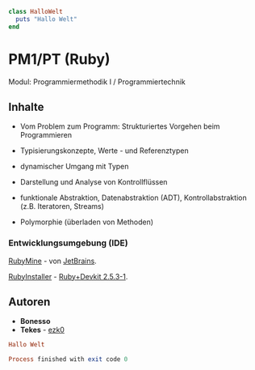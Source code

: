 ~~~~ruby
class HalloWelt
  puts "Hallo Welt"
end
~~~~

# PM1/PT (Ruby)

Modul: Programmiermethodik I / Programmiertechnik

## Inhalte

* Vom Problem zum Programm: Strukturiertes Vorgehen beim Programmieren

* Typisierungskonzepte, Werte - und Referenztypen

* dynamischer Umgang mit Typen

* Darstellung und Analyse von Kontrollflüssen

* funktionale Abstraktion, Datenabstraktion (ADT), Kontrollabstraktion (z.B. Iteratoren, Streams)

* Polymorphie (überladen von Methoden)

### Entwicklungsumgebung (IDE)

[RubyMine][1] - von [JetBrains][2].

[RubyInstaller][3] - [Ruby+Devkit 2.5.3-1][4].

[1]: https://www.jetbrains.com/ruby/ "RubyMine"
[2]: https://www.jetbrains.com/ "JetBrains"
[3]: https://rubyinstaller.org/ "RubyInstaller"
[4]: https://rubyinstaller.org/downloads/ "Ruby+Devkit 2.5.3-1 (x64)"

## Autoren

* **Bonesso**
* **Tekes** - [ezk0](https://github.com/ezk0)

~~~~ruby
Hallo Welt

Process finished with exit code 0
~~~~
